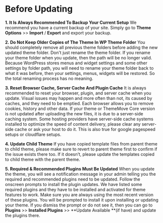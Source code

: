 # Before Updating

**1. It Is Always Recommended To Backup Your Current Setup** We recommend you have a current backup of your site. Simply go to **Theme Options** >> **Import** / **Export** and export your backup.

**2. Do Not Keep Older Copies of The Theme In WP Theme Folder** You should completely remove all previous theme folders before adding the new updated theme folder. Don't just rename the theme folder. If you rename your theme folder when you update, then the path will be no longer valid. Because WordPress stores menus and widget settings and some other settings by folder path, you will need to rename your theme folder back to what it was before, then your settings, menus, widgets will be restored. So the total renaming process has no meaning.

**3. Reset Browser Cache, Server Cache And Plugin Cache** It is always recommended to reset your browser, plugin, and server cache when you update. Visual issues may happen and more often than not, its caused by caches, and they need to be emptied. Each browser allows you to remove cookies, history and other data. If your theme or ThemeMove Core version is not updated after uploading the new files, it is due to a server-side caching system. Some hosting providers have server-side cache systems installed to optimize the speed of content delivery, please clear any server-side cache or ask your host to do it. This is also true for google pagespeed setups or cloudflare setups.

**4. Update Child Theme** If you have copied template files from parent theme to child theme, please make sure to revert to parent theme first to confirm if the issue exists there too. If it doesn’t, please update the templates copied to child theme with the parent theme.

**5. Required & Recommended Plugins Must Be Updated** When you update the theme, you will see a notification message in your admin telling you the required and recommended plugins need to be updated. Follow the onscreen prompts to install the plugin updates. We have listed some required plugins and they have to be installed and activated for theme features to work. Make sure you are always using the most recent version of these plugins. You will be prompted to install it upon installing or updating your theme. If you dismiss the prompt or do not see it, then you can go to **Plugins** >> **Installed Plugins** >> \*\*Update Available \*\*(if have) and update the plugins there.
